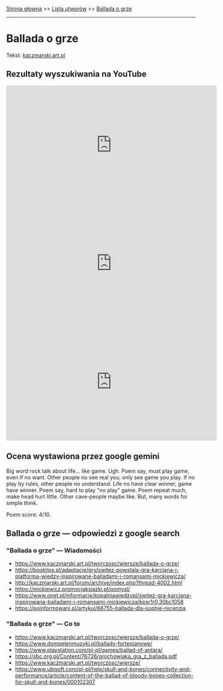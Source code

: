 [Strona głowna](../index.md) >> [Lista utworów](../list.md) >> [Ballada o grze](43.md)

---

# Ballada o grze

Tekst: [kaczmarski.art.pl](https://www.kaczmarski.art.pl/tworczosc/wiersze/ballada-o-grze/)

## Rezultaty wyszukiwania na YouTube

<iframe width="560" height="315" src="https://www.youtube.com/embed/XHZSp9VUw4A?si=IdontcarewhotheIRSsendsImnotpayingtaxes" title="YouTube video player" frameborder="0" allow="accelerometer; autoplay; clipboard-write; encrypted-media; gyroscope; picture-in-picture; web-share" referrerpolicy="strict-origin-when-cross-origin" allowfullscreen></iframe>

<iframe width="560" height="315" src="https://www.youtube.com/embed/ZbfJ4Bg9AUo?si=IdontcarewhotheIRSsendsImnotpayingtaxes" title="YouTube video player" frameborder="0" allow="accelerometer; autoplay; clipboard-write; encrypted-media; gyroscope; picture-in-picture; web-share" referrerpolicy="strict-origin-when-cross-origin" allowfullscreen></iframe>

<iframe width="560" height="315" src="https://www.youtube.com/embed/e5Rnx3henTU?si=IdontcarewhotheIRSsendsImnotpayingtaxes" title="YouTube video player" frameborder="0" allow="accelerometer; autoplay; clipboard-write; encrypted-media; gyroscope; picture-in-picture; web-share" referrerpolicy="strict-origin-when-cross-origin" allowfullscreen></iframe>

## Ocena wystawiona przez google gemini

Big word rock talk about life... like game. Ugh. Poem say, must play game, even if no want. Other people no see real you, only see game you play. If no play by rules, other people no understand. Life no have clear winner, game have winner. Poem say, hard to play "no play" game. Poem repeat much, make head hurt little. Other cave-people maybe like. But, many words for simple think. 

Poem score: 4/10. 


## Ballada o grze — odpowiedzi z google search

### "Ballada o grze" — Wiadomości

 - <https://www.kaczmarski.art.pl/tworczosc/wiersze/ballada-o-grze/>
 - <https://booklips.pl/adaptacje/gry/switez-powstala-gra-karciana-i-platforma-wiedzy-inspirowane-balladami-i-romansami-mickiewicza/>
 - <http://kaczmarski.art.pl/forum/archive/index.php?thread-4002.html>
 - <https://mickiewicz.promocjaksiazki.pl/pomysl/>
 - <https://www.onet.pl/informacje/kopalniawiedzypl/switez-gra-karciana-inspirowana-balladami-i-romansami-mickiewicza/kpsr1r0,30bc1058>
 - <https://poinformowani.pl/artykul/66755-ballada-dla-sophie-recenzja>

### "Ballada o grze" — Co to

 - <https://www.kaczmarski.art.pl/tworczosc/wiersze/ballada-o-grze/>
 - <https://www.dompelenmuzyki.pl/ballady-fortepianowe/>
 - <https://www.playstation.com/pl-pl/games/ballad-of-antara/>
 - <https://sbc.org.pl/Content/76726/grochowiaka_gra_z_ballada.pdf>
 - <https://www.kaczmarski.art.pl/tworczosc/wiersze/>
 - <https://www.ubisoft.com/pl-pl/help/skull-and-bones/connectivity-and-performance/article/content-of-the-ballad-of-bloody-bones-collection-for-skull-and-bones/000102307>

